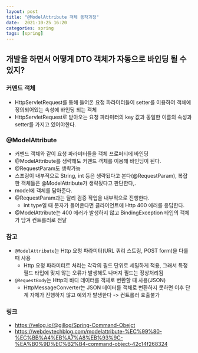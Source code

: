 ```yaml
---
layout: post
title: "@ModelAttribute 객체 동작과정"
date:  2021-10-25 16:20
categories: spring
tags: [spring]
---
```


## 개발을 하면서 어떻게 DTO 객체가 자동으로 바인딩 될 수 있지?

### 커멘드 객체
- HttpServletRequest를 통해 들어온 요청 파라미터들이 setter를 이용하여 객체에 정의되어있는 속성에 바인딩 되는 객체
- HttpServletRequest로 받아오는 요청 파라미터의 key 값과 동일한 이름의 속성과 setter를 가지고 있어야한다.

### @ModelAttribute
- 커멘드 객체와 같이 요청 파라미터들을 객체 프로퍼티에 바인딩
- @ModelAttribute를 생략해도 커맨드 객체를 이용해 바인딩이 된다.
- @RequestParam도 생략가능
- 스프링이 내부적으로 String, int 등은 생략됬다고 본다(@RequestParam), 복잡한 객체들은 @ModelAttribute가 생략됬다고 판단한다,.
- model에 객체를 담아준다.
- @RequestParam과는 달리 검증 작업을 내부적으로 진행한다.
  - int type일 때 문자가 들어온다면 클라이언트에 Http 400 에러를 응답한다.
- @ModelAttribute는 400 에러가 발생하지 않고 BindingException 타입의 객체가 담겨 컨트롤러로 전달


### 참고
- `@ModelAttribute`는 Http 요청 파라미터(URL 쿼리 스트링, POST form)을 다룰 때 사용
  - Http 요청 파라미터르 처리는 각각의 필드 단위로 세밀하게 적용, 그래서 특정 필드 타입에 맞지 않는 오류가 발생해도 나머지 필드는 정상처리됨
- `@RequestBody`는 Http의 바디 데이터를 객체로 변환할 때 사용(JSON)
  - HttpMessageConverter는 JSON 데이터를 객체로 변환하지 못하면 이후 단계 자체가 진행하지 않고 예외가 발생한다 -> 컨트롤러 호출불가
  
### 링크
- https://velog.io/@gillog/Spring-Command-Obejct
- https://webdevtechblog.com/modelattribute-%EC%99%80-%EC%BB%A4%EB%A7%A8%EB%93%9C-%EA%B0%9D%EC%B2%B4-command-object-42c14f268324
